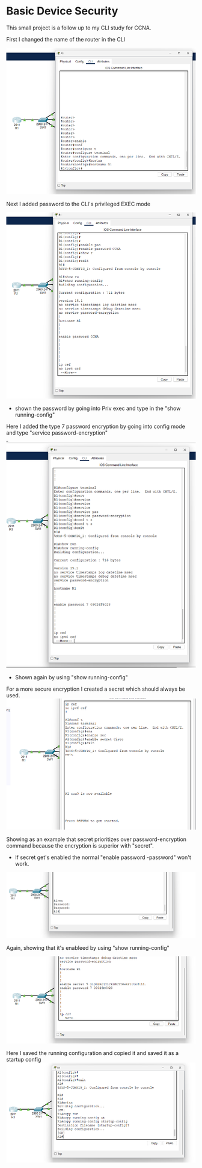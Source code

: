 <h1>Basic Device Security</h1>
 
 This small project is a follow up to my CLI study for CCNA. 


First I changed the name of the router in the CLI

![alt text](./Pictures/image.png)

Next I added password to the CLI's privileged EXEC mode

![alt text](./Pictures/image-1.png)
 - shown the password by going into Priv exec and type in the "show running-config"

Here I added the type 7 password encryption by going into config mode and type "service password-encryption"

![alt text](./Pictures/image-4.png)
 - Shown again by using "show running-config"

For a more secure encryption I created a secret which should always be used.
![alt text](./Pictures/image-5.png)

Showing as an example that secret prioritizes over password-encryption command because the encryption is superior with "secret".
 - If secret get's enabled the normal "enable password -password" won't work.

 ![alt text](./Pictures/image-6.png)

Again, showing that it's enableed by using "show running-config"

![alt text](./Pictures/image-7.png)

Here I saved the running configuration and copied it and saved it as a startup config
![alt text](./Pictures/image-8.png)